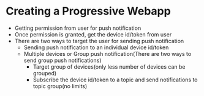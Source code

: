 # Creating a Progressive Webapp

- Getting permission from user for push notification
- Once permission is granted, get the device id/token from user
- There are two ways to target the user for sending push notification
  - Sending push notification to an individual device id/token
  - Multiple devices or Group push notification(There are two ways to send group push notifications)
    - Target group of devices(only less number of devices can be grouped)
    - Subscribe the device id/token to a topic and send notifications to topic group(no limits)

